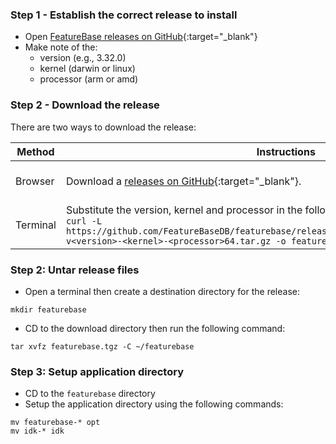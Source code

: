### Step 1 - Establish the correct release to install

* Open [FeatureBase releases on GitHub](https://github.com/FeatureBaseDB/FeatureBase/releases){:target="_blank"}
* Make note of the:
  * version (e.g., 3.32.0)
  * kernel (darwin or linux)
  * processor (arm or amd)

### Step 2 - Download the release

There are two ways to download the release:

| Method | Instructions | Destination |
|---|---|---|
| Browser | Download a [releases on GitHub](https://github.com/FeatureBaseDB/FeatureBase/releases){:target="_blank"}. | Default downloads directory |
| Terminal | Substitute the version, kernel and processor in the following command:<br/>`curl -L https://github.com/FeatureBaseDB/featurebase/releases/download/v<version>/featurebase-v<version>-<kernel>-<processor>64.tar.gz -o featurebase.tgz` | featurebase.tgz |

### Step 2: Untar release files

* Open a terminal then create a destination directory for the release:

```
mkdir featurebase
```

* CD to the download directory then run the following command:

```
tar xvfz featurebase.tgz -C ~/featurebase
```

### Step 3: Setup application directory

* CD to the `featurebase` directory
* Setup the application directory using the following commands:

```
mv featurebase-* opt
mv idk-* idk
```
